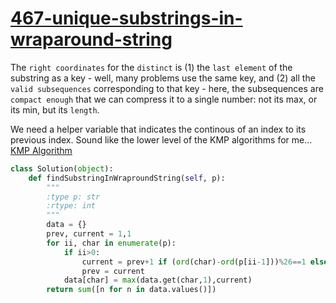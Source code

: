 # [467-unique-substrings-in-wraparound-string](https://leetcode.com/problems/unique-substrings-in-wraparound-string/)

The `right coordinates` for the `distinct` is (1) the `last element` of the substring as a key - well, many problems use the same key, and (2) all the `valid subsequences` corresponding to that key - here, the subsequences are `compact enough` that we can compress it to a single number: not its max, or its min, but its `length`. 

We need a helper variable that indicates the continous of an index to its previous index. Sound like the lower level of the KMP algorithms for me... [KMP Algorithm](https://github.com/trang-nguyenn/Algorithms/blob/master/DP/Palindrome/214-shortest-palindrome.md)

```python
class Solution(object):
    def findSubstringInWraproundString(self, p):
        """
        :type p: str
        :rtype: int
        """
        data = {}
        prev, current = 1,1
        for ii, char in enumerate(p):
            if ii>0:
                current = prev+1 if (ord(char)-ord(p[ii-1]))%26==1 else 1
                prev = current
            data[char] = max(data.get(char,1),current)
        return sum([n for n in data.values()])
```
